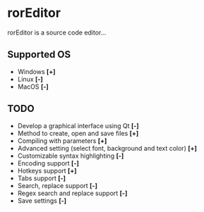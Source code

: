 # rorEditor
rorEditor is a source code editor...

## Supported OS
* Windows <b>[+]</b>
* Linux <b>[-]</b>
* MacOS <b>[-]</b>

## TODO
* Develop a graphical interface using Qt <b>[-]</b>
* Method to create, open and save files <b>[+]</b>
* Compiling with parameters <b>[+]</b>
* Advanced setting (select font, background and text color) <b>[+]</b>
* Customizable syntax highlighting <b>[-]</b>
* Encoding support <b>[-]</b>
* Hotkeys support <b>[+]</b>
* Tabs support <b>[-]</b>
* Search, replace support <b>[-]</b> 
* Regex search and replace support <b>[-]</b>
* Save settings <b>[-]</b>